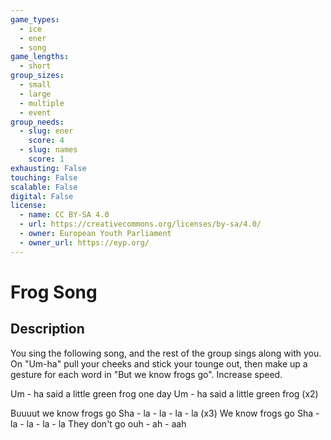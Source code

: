 ```yaml
---
game_types:
  - ice
  - ener
  - song
game_lengths:
  - short
group_sizes:
  - small
  - large
  - multiple
  - event
group_needs:
  - slug: ener
    score: 4
  - slug: names
    score: 1
exhausting: False
touching: False
scalable: False
digital: False
license:
  - name: CC BY-SA 4.0
  - url: https://creativecommons.org/licenses/by-sa/4.0/
  - owner: European Youth Parliament
  - owner_url: https://eyp.org/
---
```

# Frog Song

## Description
You sing the following song, and the rest of the group sings along with you. On "Um-ha" pull your cheeks and stick your tounge out, then make up a gesture for each word in "But we know frogs go". Increase speed.

Um - ha said a little green frog one day
Um - ha said a little green frog (x2)

Buuuut we know frogs go
Sha - la - la - la - la (x3)
We know frogs go
Sha - la - la - la - la
They don't go ouh - ah - aah

